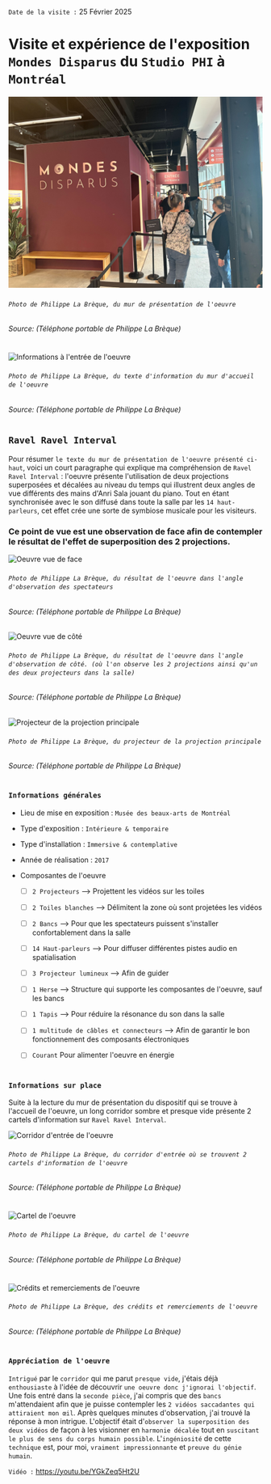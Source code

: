 `Date de la visite :` 25 Février 2025

# Visite et expérience de l'exposition `Mondes Disparus` du `Studio PHI` à `Montréal`


![façade intérieur de l'exposition](./media/facade_interieur_entree_photo_PLB.jpg)
###### `Photo de Philippe La Brèque, du mur de présentation de l'oeuvre`

###### Source: (Téléphone portable de Philippe La Brèque)

#

![Informations à l'entrée de l'oeuvre](./media/texte_information_oeuvre_photo_PLB.jpg)
###### `Photo de Philippe La Brèque, du texte d'information du mur d'accueil de l'oeuvre`

###### Source: (Téléphone portable de Philippe La Brèque)

#

## `Ravel Ravel Interval`

Pour résumer `le texte du mur de présentation de l'oeuvre présenté ci-haut`, voici un court paragraphe qui explique ma compréhension de `Ravel Ravel Interval` : l'oeuvre présente l'utilisation de deux projections superposées et décalées au niveau du temps qui illustrent deux angles de vue différents des mains d'Anri Sala jouant du piano. Tout en étant synchronisée avec le son diffusé dans toute la salle par les `14 haut-parleurs`, cet effet crée une sorte de symbiose musicale pour les visiteurs.

### Ce point de vue est une observation de face afin de contempler le résultat de l'effet de superposition des 2 projections.

![Oeuvre vue de face](./media/resultat_superposition_projection_photo_PLB.jpg)
###### `Photo de Philippe La Brèque, du résultat de l'oeuvre dans l'angle d'observation des spectateurs`

###### Source: (Téléphone portable de Philippe La Brèque)

![Oeuvre vue de côté](./media/superposition_2_projection_photo_PLB.jpg)
###### `Photo de Philippe La Brèque, du résultat de l'oeuvre dans l'angle d'observation de côté. (où l'on observe les 2 projections ainsi qu'un des deux projecteurs dans la salle)`

###### Source: (Téléphone portable de Philippe La Brèque)

![Projecteur de la projection principale](./media/projecteur_photo_PLB.jpg)
###### `Photo de Philippe La Brèque, du projecteur de la projection principale`

###### Source: (Téléphone portable de Philippe La Brèque)


#

### `Informations générales`

- Lieu de mise en exposition : `Musée des beaux-arts de Montréal`
- Type d'exposition : `Intérieure & temporaire`
- Type d'installation : `Immersive & contemplative`
- Année de réalisation : `2017`

- Composantes de l'oeuvre
  - [ ] `2 Projecteurs` --> Projettent les vidéos sur les toiles
  - [ ] `2 Toiles blanches` --> Délimitent la zone où sont projetées les vidéos
  - [ ] `2 Bancs` --> Pour que les spectateurs puissent s'installer confortablement dans la salle
  - [ ] `14 Haut-parleurs` --> Pour diffuser différentes pistes audio en spatialisation
  - [ ] `3 Projecteur lumineux` --> Afin de guider
  - [ ] `1 Herse` --> Structure qui supporte les composantes de l'oeuvre, sauf les bancs
  - [ ] `1 Tapis` --> Pour réduire la résonance du son dans la salle
  - [ ] `1 multitude de câbles et connecteurs` --> Afin de garantir le bon fonctionnement des composants électroniques
  - [ ] `Courant` Pour alimenter l'oeuvre en énergie



#


### `Informations sur place`

Suite à la lecture du mur de présentation du dispositif qui se trouve à l'accueil de l'oeuvre, un long corridor sombre et presque vide présente 2 cartels d'information sur `Ravel Ravel Interval`.

![Corridor d'entrée de l'oeuvre](./media/corridor_cartel_credit_photo_PLB.jpg)
###### `Photo de Philippe La Brèque, du corridor d'entrée où se trouvent 2 cartels d'information de l'oeuvre`

###### Source: (Téléphone portable de Philippe La Brèque)
#




#


![Cartel de l'oeuvre](./media/cartel_oeuvre_photo_PLB.jpg)
###### `Photo de Philippe La Brèque, du cartel de l'oeuvre`

###### Source: (Téléphone portable de Philippe La Brèque)

#

![Crédits et remerciements de l'oeuvre](./media/credit_remerciement_oeuvre_photo_PLB.jpg)
###### `Photo de Philippe La Brèque, des crédits et remerciements de l'oeuvre`

###### Source: (Téléphone portable de Philippe La Brèque)

#






### `Appréciation de l'oeuvre`

`Intrigué` par le `corridor` qui me parut `presque vide`, j'étais déjà `enthousiaste` à l'idée de découvrir `une oeuvre donc j'ignorai l'objectif`. Une fois entré dans la `seconde pièce`, j'ai compris que des `bancs` m'attendaient afin que je puisse contempler les `2 vidéos saccadantes qui attiraient mon œil`. Après quelques minutes d'observation, j'ai trouvé la réponse à mon intrigue. L'objectif était d'`observer la superposition des deux vidéos` de façon à les visionner en `harmonie décalée` tout en `suscitant le plus de sens du corps humain possible`. L'`ingéniosité` de cette `technique` est, pour moi, `vraiment impressionnante` et `preuve du génie humain`.


`Vidéo :` https://youtu.be/YGkZeq5Ht2U
